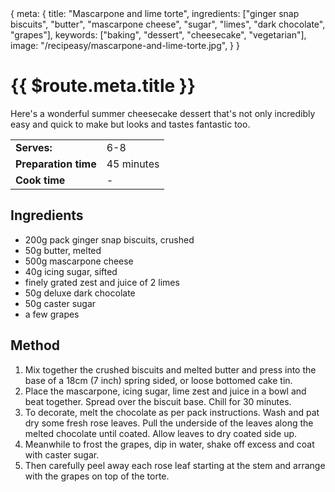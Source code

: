 <route>
{
  meta: {
    title: "Mascarpone and lime torte",
    ingredients: ["ginger snap biscuits", "butter", "mascarpone cheese", "sugar", "limes", "dark chocolate", "grapes"],
    keywords: ["baking", "dessert", "cheesecake", "vegetarian"],
    image: "/recipeasy/mascarpone-and-lime-torte.jpg",
  }
}
</route>

<RecipeLayout>

# {{ $route.meta.title }}

Here's a wonderful summer cheesecake dessert that's not only incredibly easy and quick to make but looks and tastes fantastic too.

|                      |            |
| -------------------- | ---------- |
| **Serves:**          | 6-8        |
| **Preparation time** | 45 minutes |
| **Cook time**        | -          |

## Ingredients

- 200g pack ginger snap biscuits, crushed
- 50g butter, melted
- 500g mascarpone cheese
- 40g icing sugar, sifted
- finely grated zest and juice of 2 limes
- 50g deluxe dark chocolate
- 50g caster sugar
- a few grapes

## Method

1. Mix together the crushed biscuits and melted butter and press into the base of a 18cm (7 inch) spring sided, or loose bottomed cake tin.
2. Place the mascarpone, icing sugar, lime zest and juice in a bowl and beat together. Spread over the biscuit base. Chill for 30 minutes.
3. To decorate, melt the chocolate as per pack instructions. Wash and pat dry some fresh rose leaves. Pull the underside of the leaves along the melted chocolate until coated. Allow leaves to dry coated side up.
4. Meanwhile to frost the grapes, dip in water, shake off excess and coat with caster sugar.
5. Then carefully peel away each rose leaf starting at the stem and arrange with the grapes on top of the torte.

</RecipeLayout>

